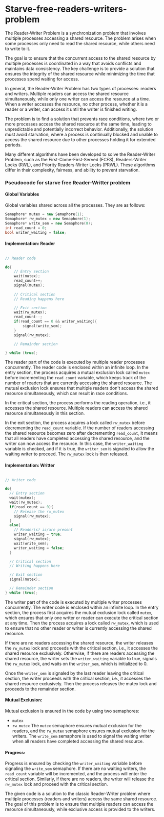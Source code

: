 # Starve-free-readers-writers-problem

The Reader-Writer Problem is a synchronization problem that involves multiple processes accessing a shared resource. The problem arises when some processes only need to read the shared resource, while others need to write to it.

The goal is to ensure that the concurrent access to the shared resource by multiple processes is coordinated in a way that avoids conflicts and maintains data consistency. The key challenge is to provide a solution that ensures the integrity of the shared resource while minimizing the time that processes spend waiting for access.

In general, the Reader-Writer Problem has two types of processes: readers and writers. Multiple readers can access the shared resource simultaneously, while only one writer can access the resource at a time. When a writer accesses the resource, no other process, whether it is a reader or a writer, can access it until the writer is finished writing.

The problem is to find a solution that prevents race conditions, where two or more processes access the shared resource at the same time, leading to unpredictable and potentially incorrect behavior. Additionally, the solution must avoid starvation, where a process is continually blocked and unable to access the shared resource due to other processes holding it for extended periods.

Many different algorithms have been developed to solve the Reader-Writer Problem, such as the First-Come-First-Served (FCFS), Readers-Writer Locks (RWL), and Priority Readers-Writer Locks (PRWL). These algorithms differ in their complexity, fairness, and ability to prevent starvation.

### Pseudocode for starve free Reader-Writter problem

#### Global Variables

Global variables shared across all the processes. They are as follows:

```cpp
Semaphore* mutex = new Semaphore(1);
Semaphore* rw_mutex = new Semaphore(1);
Semaphore* write_sem = new Semaphore(0);
int read_count = 0;
bool writer_waiting = false;
```

#### Implementation: Reader

```cpp

// Reader code

do{
    // Entry section
    wait(mutex);
    read_count++;
    signal(mutex);
    
    // Critical section
    // Reading happens here

    // Exit section
    wait(rw_mutex);
    read_count--;
    if(read_count == 0 && writer_waiting){
        signal(write_sem);
    }
    signal(rw_mutex);

    // Remainder section

} while (true);
```

The reader part of the code is executed by multiple reader processes concurrently. The reader code is enclosed within an infinite loop. In the entry section, the process acquires a mutual exclusion lock called `mutex` before incrementing the `read_count` variable, which keeps track of the number of readers that are currently accessing the shared resource. The mutual exclusion lock ensures that multiple readers don't access the shared resource simultaneously, which can result in race conditions.

In the critical section, the process performs the reading operation, i.e., it accesses the shared resource. Multiple readers can access the shared resource simultaneously in this section.

In the exit section, the process acquires a lock called `rw_mutex` before decrementing the `read_count` variable. If the number of readers accessing the shared resource becomes zero after decrementing `read_count`, it means that all readers have completed accessing the shared resource, and the writer can now access the resource. In this case, the `writer_waiting` variable is checked, and if it is true, the `writer_sem` is signaled to allow the waiting writer to proceed. The `rw_mutex` lock is then released.

#### Implementation: Writter

```cpp

// Writer code

do{
  // Entry section
  wait(mutex);
  wait(rw_mutex);
  if(read_count == 0){
    // Release the rw_mutex
    signal(rw_mutex);
  }
  else{
    // Reader(s) is/are present
    writer_waiting = true;
    signal(rw_mutex);
    wait(write_sem);
    writer_waiting = false;
  }

  // Critical section
  // Writing happens here

  // Exit section
  signal(mutex);

  // Remainder section
} while (true);
```

The writer part of the code is executed by multiple writer processes concurrently. The writer code is enclosed within an infinite loop. In the entry section, the process first acquires the mutual exclusion lock called `mutex`, which ensures that only one writer or reader can execute the critical section at any time. Then the process acquires a lock called `rw_mutex`, which is used to ensure that no other reader or writer is currently accessing the shared resource.

If there are no readers accessing the shared resource, the writer releases the `rw_mutex` lock and proceeds with the critical section, i.e., it accesses the shared resource exclusively. Otherwise, if there are readers accessing the shared resource, the writer sets the `writer_waiting` variable to true, signals the `rw_mutex` lock, and waits on the `writer_sem`, which is initialized to 0.

Once the `writer_sem` is signaled by the last reader leaving the critical section, the writer proceeds with the critical section, i.e., it accesses the shared resource exclusively. Then the process releases the mutex lock and proceeds to the remainder section.

#### Mutual Exclusion:

Mutual exclusion is ensured in the code by using two semaphores:
- `mutex`
- `rw_mutex` 
The `mutex` semaphore ensures mutual exclusion for the readers, and the `rw_mutex` semaphore ensures mutual exclusion for the writers. The `write_sem` semaphore is used to signal the waiting writer when all readers have completed accessing the shared resource.

#### Progress:

Progress is ensured by checking the `writer_waiting` variable before signaling the `write_sem` semaphore. If there are no waiting writers, the `read_count` variable will be incremented, and the process will enter the critical section. Similarly, if there are no readers, the writer will release the `rw_mutex` lock and proceed with the critical section.

The given code is a solution to the classic Reader-Writer problem where multiple processes (readers and writers) access the same shared resource. The goal of this problem is to ensure that multiple readers can access the resource simultaneously, while exclusive access is provided to the writers.
